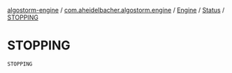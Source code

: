 [algostorm-engine](../../../index.md) / [com.aheidelbacher.algostorm.engine](../../index.md) / [Engine](../index.md) / [Status](index.md) / [STOPPING](.)

# STOPPING

`STOPPING`